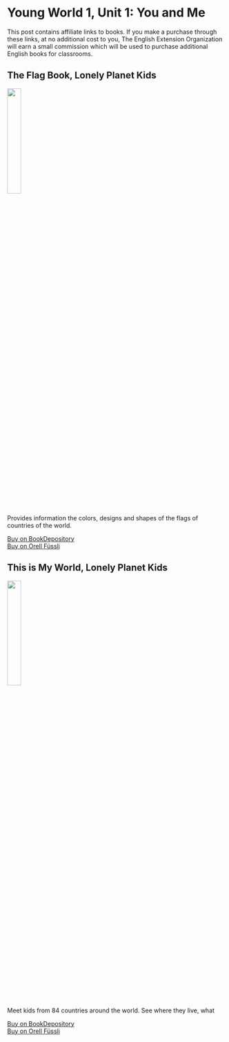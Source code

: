 # Young World 1, Unit 1: You and Me

This post contains affiliate links to books. If you make a purchase through these links, at no additional cost to you, The English Extension Organization will earn a small commission which will be used to purchase additional English books for classrooms.

## The Flag Book, Lonely Planet Kids

<img src="https://imgur.com/7nRyPSf.png" width="25%" />

Provides information the colors, designs and shapes of the flags of countries of the world.

<a href="https://www.bookdepository.com/Flag-Book-Lonely-Planet-Kids/9781788683098?ref=grid-view&qid=1656069226646&sr=1-1" rel="nofollow"> Buy on BookDepository</a>  
<a href="https://www.orellfuessli.ch/shop/home/artikeldetails/A1054007305" rel="nofollow">Buy on Orell Füssli</a>

## This is My World, Lonely Planet Kids

<img src="https://imgur.com/9gwygEh.png" width="25%" />

Meet kids from 84 countries around the world.  See where they live, what 

<a href="https://www.bookdepository.com/Flag-Book-Lonely-Planet-Kids/9781788683098?ref=grid-view&qid=1656069226646&sr=1-1" rel="nofollow"> Buy on BookDepository</a>  
<a href="https://www.orellfuessli.ch/shop/home/artikeldetails/A1054007305" rel="nofollow">Buy on Orell Füssli</a>







<!--stackedit_data:
eyJoaXN0b3J5IjpbMTMzNjE3MjM5LDE1MDMwMTc4NzEsLTE3MD
k1ODgxODZdfQ==
-->